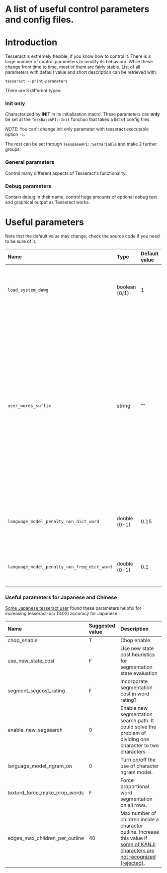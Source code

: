 # A list of useful control parameters and config files.

# Introduction

Tesseract is extremely flexible, if you know how to control it. There is a large number of control parameters to modify its behaviour. While these change from time to time, most of them are fairly stable. List of all parameters with default value and short description can be retrieved with:
```
tesseract --print-parameters
```

There are 3 different types:

### Init only
Characterized by **INIT** in its initialization macro.
These parameters can **only** be set at the ` TessBaseAPI::Init ` function that takes a list of config files.

*NOTE*: You can't change init only parameter with tesseract executable option `-c`.


The rest can be set through ` TessBaseAPI::SetVariable ` and make 2 further groups:

### General parameters
Control many different aspects of Tesseract's functionality.

### Debug parameters
Contain debug in their name, control huge amounts of optional debug text and graphical output as Tesseract works.


# Useful parameters

Note that the default value may change; check the source code if you need to be sure of it.

| **Name** | **Type** | **Default value** | **Init only** | **Description** |
|:---------|:---------|:------------------|:--------------|:----------------|
| ` load_system_dawg ` | boolean (0/1) | 1                 | Yes           | Controls whether or not to load the main dictionary for the selected language. |
| ` user_words_suffix ` | string   | ""                | Yes           | The extension of the users-words word list file. If non-empty, it will attempt to load the relevant list of words to add to the dictionary for the selected language. Eg if set to ` user-words ` Tesseract will attempt to load ` eng.user-words ` from the tessdata directory at initialization time. |
| ` language_model_penalty_non_dict_word ` | double (0-1) | 0.15              | No            | The penalty to apply to words not in the word\_dawg / user\_words wordlists. |
| ` language_model_penalty_non_freq_dict_word ` | double (0-1) | 0.1               | No            | The penalty to apply to words not in the freq\_dawg wordlist. |

### Useful parameters for Japanese and Chinese

[Some Japanese tesseract user](https://groups.google.com/d/msg/tesseract-ocr/A4IQlslY7hc/d4xK1PoihfMJ) found these parameters helpful for increasing tesseract-ocr (3.02) accuracy for Japanese :

| **Name** | **Suggested value** | **Description** |
|:---------|:--------------------|:----------------|
| chop\_enable | T                   | Chop enable.    |
| use\_new\_state\_cost | F                   | Use new state cost heuristics for segmentation state evaluation |
| segment\_segcost\_rating | F                   | Incorporate segmentation cost in word rating? |
| enable\_new\_segsearch | 0                   | Enable new segmentation search path. It could solve the problem of dividing one character to two characters |
| language\_model\_ngram\_on | 0                   | Turn on/off the use of character ngram model. |
| textord\_force\_make\_prop\_words | F                   | Force proportional word segmentation on all rows. |
| edges\_max\_children\_per\_outline  | 40                  | Max number of children inside a character outline. Increase this value if [some of KANJI characters are not recognized (rejected)](https://web.archive.org/web/*/https://code.google.com/p/tesseract-ocr/issues/detail?id=1022). |